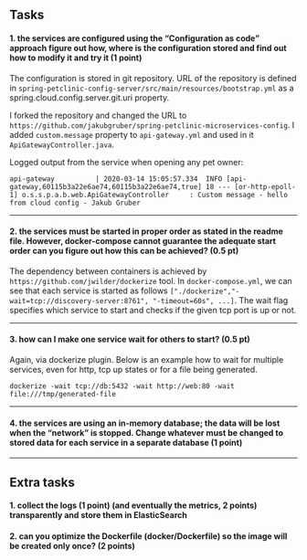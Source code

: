 Tasks
---
#### 1. the services are configured using the “Configuration as code” approach figure out how, where is the configuration stored and find out how to modify it and try it (1 point)

The configuration is stored in git repository. URL of the repository is defined in `spring-petclinic-config-server/src/main/resources/bootstrap.yml`
 as a spring.cloud.config.server.git.uri property.
 
I forked the repository and changed the URL to `https://github.com/jakubgruber/spring-petclinic-microservices-config`.
I added `custom.message` property to `api-gateway.yml` and used in it `ApiGatewayController.java`.

Logged output from the service when opening any pet owner:

`api-gateway          | 2020-03-14 15:05:57.334  INFO [api-gateway,60115b3a22e6ae74,60115b3a22e6ae74,true] 18 --- [or-http-epoll-1] o.s.s.p.a.b.web.ApiGatewayController     : Custom message - hello from cloud config - Jakub Gruber`

--- 
        
#### 2. the services must be started in proper order as stated in the readme file. However, docker-compose cannot guarantee the adequate start order can you figure out how this can be achieved? (0.5 pt)

The dependency between containers is achieved by `https://github.com/jwilder/dockerize` tool. In `docker-compose.yml`,
we can see that each service is started as follows `["./dockerize","-wait=tcp://discovery-server:8761", "-timeout=60s", ...]`.
The wait flag specifies which service to start and checks if the given tcp port is up or not.

---

#### 3. how can I make one service wait for others to start? (0.5 pt)

Again, via dockerize plugin. Below is an example how to wait for multiple services, even for http, tcp up states or for a file being generated.

`dockerize -wait tcp://db:5432 -wait http://web:80 -wait file:///tmp/generated-file`
   
---   
        
#### 4. the services are using an in-memory database; the data will be lost when the “network” is stopped. Change whatever must be changed to stored data for each service in a separate database (1 point)

---

Extra tasks
---

#### 1. collect the logs (1 point) (and eventually the metrics, 2 points) transparently and store them in ElasticSearch

#### 2. can you optimize the Dockerfile (docker/Dockerfile) so the image will be created only once? (2 points)
